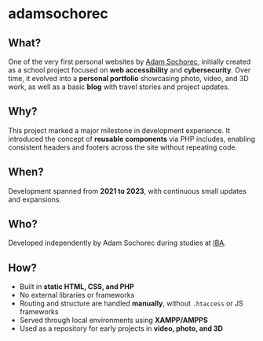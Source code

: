 # adamsochorec

## What?

One of the very first personal websites by [Adam Sochorec](https://linkedin.com/in/adamsochorec), initially created as a school project focused on **web accessibility** and **cybersecurity**. Over time, it evolved into a **personal portfolio** showcasing photo, video, and 3D work, as well as a basic **blog** with travel stories and project updates.

## Why?

This project marked a major milestone in development experience. It introduced the concept of **reusable components** via PHP includes, enabling consistent headers and footers across the site without repeating code.

## When?

Development spanned from **2021 to 2023**, with continuous small updates and expansions.

## Who?

Developed independently by Adam Sochorec during studies at [IBA](https://www.iba.dk).

## How?

- Built in **static HTML, CSS, and PHP**
- No external libraries or frameworks
- Routing and structure are handled **manually**, without `.htaccess` or JS frameworks
- Served through local environments using **XAMPP/AMPPS**
- Used as a repository for early projects in **video, photo, and 3D**
